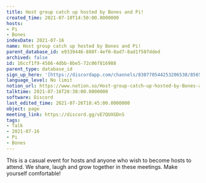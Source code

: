 ```yaml
---
title: Host group catch up hosted by Bones and Pi!
created_time: 2021-07-10T14:50:00.0000000
hosts:
- Pi
- Bones
indexDate: 2021-07-16
name: Host group catch up hosted by Bones and Pi!
parent_database_id: e9339446-880f-4ef0-8ad7-8ad1f507dded
archived: false
id: 16ccf1f9-4566-4dbb-8be5-72c06f816988
parent_type: database_id
sign_up_here: '[https://discordapp.com/channels/830770544253206538/856580095464046620/863309109738078228](https://discordapp.com/channels/830770544253206538/856580095464046620/863309109738078228)'
language_level: No limit
notion_url: https://www.notion.so/Host-group-catch-up-hosted-by-Bones-and-Pi-16ccf1f945664dbb8be572c06f816988
talktime: 2021-07-16T20:30:00.0000000
software: Discord
last_edited_time: 2021-07-26T18:45:00.0000000
object: page
meeting_link: https://discord.gg/vE7QUXGDnS
tags:
- Talk
- 2021-07-16
- Pi
- Bones
---
```


This is a casual event for hosts and anyone who wish to become hosts to attend.  We share, laugh and grow together in these meetings.  Make yourself comfortable!






